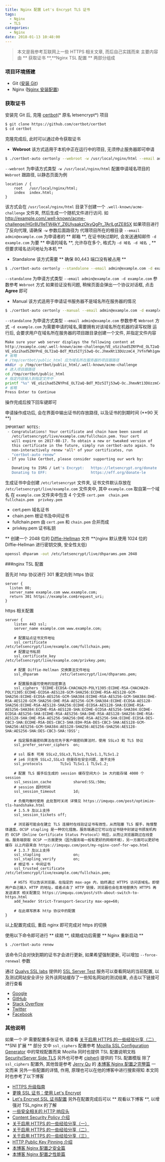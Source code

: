 ```yaml
---
title: Nginx 配置 Let's Encrypt TLS 证书
tags:
  - Nginx
  - TLS
categories:
  - Nginx
date: 2018-01-13 10:48:00
---
```

> 本文是我参考互联网上一些 HTTPS 相关文章, 而后自己实践而来
主要内容由 ** 获取证书 **,**Nginx TSL 配置 ** 两部分组成

### 项目环境搭建
- Git       ([安装 Git](http://www.liaoxuefeng.com/wiki/0013739516305929606dd18361248578c67b8067c8c017b000/00137396287703354d8c6c01c904c7d9ff056ae23da865a000))
- Nginx     ([Nginx 安装配置](http://www.runoob.com/linux/nginx-install-setup.html))

### 获取证书
安装完 Git 后, 克隆 [certbot](https://github.com/certbot/certbot)(* 原名 letsencrypt*) 项目
```bash
$ git clone https://github.com/certbot/certbot
$ cd certbot
```
克隆完成后, 此时可以通过命令获取证书

- **Webroot**
该方式适用于本机中正在运行中的项目, 无须停止服务器即可申请
```bash
$ ./certbot-auto certonly --webroot -w /usr/local/nginx/html --email admin@example.com -d example.com -d www.example.com -d other.example.com
```
`--webroot` 为申请方式类型 
`-w /usr/local/nginx/html` 配置申请域名项目的 `Webroot` 跟路径, 以静态页面为例
```nginx
location / {
    root   /usr/local/nginx/html;
    index  index.html;
}
```
该方式会在 `/usr/local/nginx/html` 目录下创建一个 `.well-known/acme-challenge` 文件夹, 然后生成一个随机文件进行访问. 如
http://example.com/.well-known/acme-challenge/HGr8U1IeTW4kY_Z6UIyaakzOkyQgPr_7ArlLgtZE8SX
如果项目进行了反向代理, 请确保 `-w` 参数后面路径为 代理项目所在的根目录
`--email admin@example.com` 为申请者的 ** 邮箱 **, 在证书快过期时, 会发送通知邮件
`-d example.com` 为要 ** 申请的域名 **, 允许存在多个, 格式为 `-d 域名 -d 域名 `, ** 但要求域名访问地址为本机 **

- Standalone
该方式需要 ** 确保 80,443 端口没有被占用 **
```bash
$ ./certbot-auto certonly --standalone --email admin@example.com -d example.com -d www.example.com -d other.example.com
```
`--standalone` 为申请方式类型 
`--email admin@example.com -d example.com` 参数参考 `Webroot` 方式
如果验证没有问题, 稍候页面会弹出一个协议对话框, 点击 **Agree** 即可

- Manual
该方式适用于申请证书服务器不是域名所在服务器的情况
```bash
$ ./certbot-auto certonly --manual --email admin@example.com -d example.com -d www.example.com -d other.example.com
```
`--standalone` 为申请方式类型
`--email admin@example.com` 参数参考 `Webroot` 方式
`-d example.com` 为需要申请的域名,需要拥有对该域名所在机器的读写权限
运行后, 会要求用户在域名所在服务器的项目跟目录创建一个文件, 并指定文件内容
```bash
Make sure your web server displays the following content at
http://example.com/.well-known/acme-challenge/VE_oSzihad5ZNYPnE_OLT2aQ-BdT_M3z5ITj53wQ-Oc before continuing:
VE_oSzihad5ZNYPnE_OLT2aQ-BdT_M3z5ITj53wQ-Oc.JhmxNt13DUzzmC4_7VfnfWh1gmePbExxQygAMf9KTSo
# 省略
# /tmp/certbot/public_html 应为域名所在服务器的项目跟路径
mkdir -p /tmp/certbot/public_html/.well-known/acme-challenge
# 进入项目跟路径
cd /tmp/certbot/public_html
# 指定内容输入到指定文件中
printf "%s" VE_oSzihad5ZNYPnE_OLT2aQ-BdT_M3z5ITj53wQ-Oc.JhmxNt13DUzzmC4_7VfnfWh1gmePbExxQygAMf9KTSo > .well-known/acme-challenge/VE_oSzihad5ZNYPnE_OLT2aQ-BdT_M3z5ITj53wQ-Oc
# 省略
Press Enter to Continue
```
操作完成后按下回车键即可

申请操作成功后, 会在界面中输出证书的存放路径, 以及证书的到期时间 (**90 天 **)
```bash
IMPORTANT NOTES:
 - Congratulations! Your certificate and chain have been saved at
   /etc/letsencrypt/live/example.com/fullchain.pem. Your cert
   will expire on 2017-08-17. To obtain a new or tweaked version of
   this certificate in the future, simply run certbot-auto again. To
   non-interactively renew *all* of your certificates, run
   "certbot-auto renew"
 - If you like Certbot, please consider supporting our work by:

   Donating to ISRG / Let's Encrypt:   https://letsencrypt.org/donate
   Donating to EFF:                    https://eff.org/donate-le
```
生成证书中会创建 `/etc/letsencrypt` 文件夹, 证书文件默认存放在 `/etc/letsencrypt/live/example.com` 文件夹中, 其中 `example.com` 取自第一个域名
在 `example.com` 文件夹中包含 4 个文件 `cert.pem  chain.pem  fullchain.pem  privkey.pem`
- cert.pem 域名证书
- chain.pem 根证书及中间证书
- fullchain.pem 由 `cert.pem` 和 `chain.pem` 合并而成
- privkey.pem 证书私钥

** 创建一个 2048 位的 [Diffie-Hellman](https://zh.wikipedia.org/wiki/%E8%BF%AA%E8%8F%B2-%E8%B5%AB%E7%88%BE%E6%9B%BC%E5%AF%86%E9%91%B0%E4%BA%A4%E6%8F%9B) 文件 **(nginx 默认使用 1024 位的 Diffie–Hellman 进行密钥交换, 安全性太低)
```bash
openssl dhparam -out /etc/letsencrypt/live/dhparams.pem 2048
```

###nginx TSL 配置

首先对 http 协议进行 301 重定向到 https 协议
```nginx
server {
  listen 80;
  server_name example.com www.example.com;
  return 301 https://example.com$request_uri;
}
```
https 相关配置
```nginx
server {
    listen 443 ssl;
    server_name example.com www.example.com;
    
    # 配置站点证书文件地址
    ssl_certificate      /etc/letsencrypt/live/example.com/fullchain.pem;
    # 配置证书私钥
    ssl_certificate_key  /etc/letsencrypt/live/example.com/privkey.pem;
    
    # 配置 Diffie-Hellman 交换算法文件地址
    ssl_dhparam          /etc/letsencrypt/live/dhparams.pem;
    
    # 配置服务器可使用的加密算法
    ssl_ciphers 'ECDHE-ECDSA-CHACHA20-POLY1305:ECDHE-RSA-CHACHA20-POLY1305:ECDHE-ECDSA-AES128-GCM-SHA256:ECDHE-RSA-AES128-GCM-SHA256:ECDHE-ECDSA-AES256-GCM-SHA384:ECDHE-RSA-AES256-GCM-SHA384:DHE-RSA-AES128-GCM-SHA256:DHE-RSA-AES256-GCM-SHA384:ECDHE-ECDSA-AES128-SHA256:ECDHE-RSA-AES128-SHA256:ECDHE-ECDSA-AES128-SHA:ECDHE-RSA-AES256-SHA384:ECDHE-RSA-AES128-SHA:ECDHE-ECDSA-AES256-SHA384:ECDHE-ECDSA-AES256-SHA:ECDHE-RSA-AES256-SHA:DHE-RSA-AES128-SHA256:DHE-RSA-AES128-SHA:DHE-RSA-AES256-SHA256:DHE-RSA-AES256-SHA:ECDHE-ECDSA-DES-CBC3-SHA:ECDHE-RSA-DES-CBC3-SHA:EDH-RSA-DES-CBC3-SHA:AES128-GCM-SHA256:AES256-GCM-SHA384:AES128-SHA256:AES256-SHA256:AES128-SHA:AES256-SHA:DES-CBC3-SHA:!DSS';

    # 指定服务器密码算法在优先于客户端密码算法时，使用 SSLv3 和 TLS 协议
    ssl_prefer_server_ciphers  on;
    
    # ssl 版本 可用 SSLv2,SSLv3,TLSv1,TLSv1.1,TLSv1.2 
    # ie6 只支持 SSLv2,SSLv3 但是存在安全问题, 故不支持
    ssl_protocols        TLSv1 TLSv1.1 TLSv1.2;
    
    # 配置 TLS 握手后生成的 session 缓存空间大小 1m 大约能存储 4000 个 session
    ssl_session_cache          shared:SSL:50m;
    # session 超时时间
    ssl_session_timeout        1d;
    
    # 负载均衡时使用 此处暂时关闭 详情见 https://imququ.com/post/optimize-tls-handshake.html 
    # 1.5.9 及以上支持
    ssl_session_tickets off;
    
    # 浏览器可能会在建立 TLS 连接时在线验证证书有效性，从而阻塞 TLS 握手，拖慢整体速度。OCSP stapling 是一种优化措施，服务端通过它可以在证书链中封装证书颁发机构的 OCSP（Online Certificate Status Protocol）响应，从而让浏览器跳过在线查询。服务端获取 OCSP 一方面更快（因为服务端一般有更好的网络环境），另一方面可以更好地缓存 以上内容来自 https://imququ.com/post/my-nginx-conf-for-wpo.html
    # 1.3.7 及以上支持
    ssl_stapling               on;
    ssl_stapling_verify        on;
    # 根证书 + 中间证书
    ssl_trusted_certificate    /etc/letsencrypt/live/example.com/fullchain.pem;
    
    # HSTS 可以告诉浏览器，在指定的 max-age 内，始终通过 HTTPS 访问该域名。即使用户自己输入 HTTP 的地址，或者点击了 HTTP 链接，浏览器也会在本地替换为 HTTPS 再发送请求 相关配置见 https://imququ.com/post/sth-about-switch-to-https.html
    add_header Strict-Transport-Security max-age=60;
    
    # 在此填写原本 http 协议中的配置
}
```
以上配置完成后, 重启 nginx 即可完成对 https 的切换

使用以下命令即可进行 ** 续期 **, 续期成功后需要 ** Nginx 重新启动 **
```bash
$ ./certbot-auto renew
```
该命令只会对快到期的证书才会进行更新, 如果希望强制更新, 可以增加 `--force-renewal` 参数

通过 [Qualys SSL labs](https://www.ssllabs.com/index.html) 提供的 [SSL Server Test](https://www.ssllabs.com/ssltest/index.html) 服务可以查看网站的当前配置, 以及测试网站安全评分
另外该网站缓存了一些知名网站的测试结果, 点击以下链接可进行查看
- [Google](https://www.ssllabs.com/ssltest/analyze.html?d=google.com&s=216.58.195.78&hideResults=on)
- [GitHub](https://www.ssllabs.com/ssltest/analyze.html?d=github.com&s=192.30.253.113&hideResults=on)
- [Stack Overflow](https://www.ssllabs.com/ssltest/analyze.html?d=stackoverflow.com&s=151.101.129.69&hideResults=on)
- [Twitter](https://www.ssllabs.com/ssltest/analyze.html?d=twitter.com&s=104.244.42.129&hideResults=on)
- [Facebook](https://www.ssllabs.com/ssltest/analyze.html?d=www.facebook.com&s=31.13.70.36&hideResults=on)


### 其他说明
如果一个 IP 需要配置多张证书, 请查看 [关于启用 HTTPS 的一些经验分享（二）](https://imququ.com/post/sth-about-switch-to-https-2.html) **SNI 扩展 ** 部分
文中 `ssl_ciphers` 配置参考 [Mozilla SSL Configuration Generator](https://mozilla.github.io/server-side-tls/ssl-config-generator/) 中的常规配置而来
Mozilla 同时也提供 TSL 配置说明文档 [Security/Server Side TLS](https://wiki.mozilla.org/Security/Server_Side_TLS#Recommended_configurations)
另外也可参考 [cipherli](https://cipherli.st/) 提供的 TSL 配置模版
除了 `ssl_ciphers` 配置外, 其他皆是参考 [Jerry Qu](https://imququ.com/) 的 [本博客 Nginx 配置之完整篇](https://imququ.com/post/my-nginx-conf.html) 一文而来
另外一些配置的详情, 作用, 原理也可以在他的博客中进行搜索得知
本文同时也参考了以下博客
- [HTTPS 升级指南](http://www.ruanyifeng.com/blog/2016/08/migrate-from-http-to-https.html)
- [更换 SSL 证书：使用 Let's Encrypt](https://www.cooppor.com/post/using-lets-encrypt-free-ssl)
- [Let's Encrypt SSL 证书配置](http://www.jianshu.com/p/eaac0d082ba2)
另外在配置完成后可以 ** 观看以下博客 **, 以增强对 TSL,nginx 的了解
- [一些安全相关的 HTTP 响应头](https://imququ.com/post/web-security-and-response-header.html)
- [Content Security Policy 介绍](https://imququ.com/post/content-security-policy-reference.html)
- [关于启用 HTTPS 的一些经验分享（一）](https://imququ.com/post/sth-about-switch-to-https.html)
- [关于启用 HTTPS 的一些经验分享（二）](https://imququ.com/post/sth-about-switch-to-https-2.html)
- [关于启用 HTTPS 的一些经验分享（三）](https://imququ.com/post/sth-about-switch-to-https-3.html)
- [HTTP Public Key Pinning 介绍](https://imququ.com/post/http-public-key-pinning.html)
- [本博客 Nginx 配置之安全篇](https://imququ.com/post/my-nginx-conf-for-security.html)
- [本博客 Nginx 配置之性能篇](https://imququ.com/post/my-nginx-conf-for-wpo.html)

